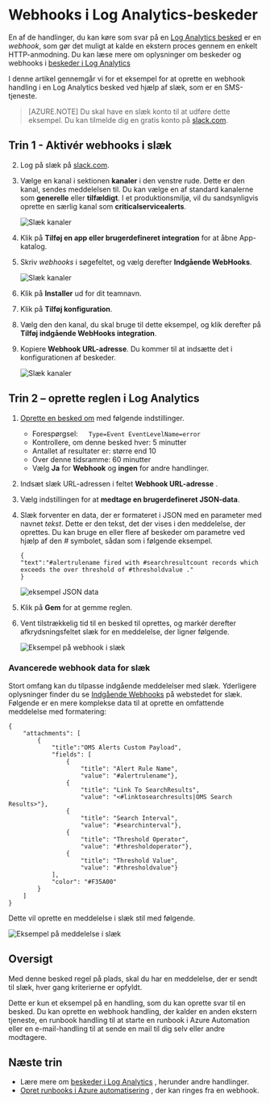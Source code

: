 <properties
   pageTitle="Log Analytics beskeder om webhook eksempel"
   description="En af de handlinger, du kan køre som svar på en Log Analytics besked er en *webhook*, som gør det muligt at kalde en ekstern proces gennem en enkelt HTTP-anmodning. I denne artikel vejledes gennem et eksempel for at oprette en webhook handling i en Log Analytics besked ved hjælp af slæk."
   services="log-analytics"
   documentationCenter=""
   authors="bwren"
   manager="jwhit"
   editor="tysonn" />
<tags
   ms.service="log-analytics"
   ms.devlang="na"
   ms.topic="article"
   ms.tgt_pltfrm="na"
   ms.workload="infrastructure-services"
   ms.date="10/27/2016"
   ms.author="bwren" />

# <a name="webhooks-in-log-analytics-alerts"></a>Webhooks i Log Analytics-beskeder

En af de handlinger, du kan køre som svar på en [Log Analytics besked](log-analytics-alerts.md) er en *webhook*, som gør det muligt at kalde en ekstern proces gennem en enkelt HTTP-anmodning.  Du kan læse mere om oplysninger om beskeder og webhooks i [beskeder i Log Analytics](log-analytics-alerts.md)

I denne artikel gennemgår vi for et eksempel for at oprette en webhook handling i en Log Analytics besked ved hjælp af slæk, som er en SMS-tjeneste.

>[AZURE.NOTE] Du skal have en slæk konto til at udføre dette eksempel.  Du kan tilmelde dig en gratis konto på [slack.com](http://slack.com).

## <a name="step-1---enable-webhooks-in-slack"></a>Trin 1 - Aktivér webhooks i slæk
2.  Log på slæk på [slack.com](http://slack.com).
3.  Vælge en kanal i sektionen **kanaler** i den venstre rude.  Dette er den kanal, sendes meddelelsen til.  Du kan vælge en af standard kanalerne som **generelle** eller **tilfældigt**.  I et produktionsmiljø, vil du sandsynligvis oprette en særlig kanal som **criticalservicealerts**. <br>

    ![Slæk kanaler](media/log-analytics-alerts-webhooks/oms-webhooks01.png)

3. Klik på **Tilføj en app eller brugerdefineret integration** for at åbne App-katalog.
3.  Skriv *webhooks* i søgefeltet, og vælg derefter **Indgående WebHooks**. <br>

    ![Slæk kanaler](media/log-analytics-alerts-webhooks/oms-webhooks02.png)

4.  Klik på **Installer** ud for dit teamnavn.
5.  Klik på **Tilføj konfiguration**.
6.  Vælg den den kanal, du skal bruge til dette eksempel, og klik derefter på **Tilføj indgående WebHooks integration**.  
6. Kopiere **Webhook URL-adresse**.  Du kommer til at indsætte det i konfigurationen af beskeder. <br>

    ![Slæk kanaler](media/log-analytics-alerts-webhooks/oms-webhooks05.png)

## <a name="step-2---create-alert-rule-in-log-analytics"></a>Trin 2 – oprette reglen i Log Analytics
1.  [Oprette en besked om](log-analytics-alerts.md) med følgende indstillinger.
    - Forespørgsel:```    Type=Event EventLevelName=error ```
    - Kontrollere, om denne besked hver: 5 minutter
    - Antallet af resultater er: større end 10
    - Over denne tidsramme: 60 minutter
    - Vælg **Ja** for **Webhook** og **ingen** for andre handlinger.
7. Indsæt slæk URL-adressen i feltet **Webhook URL-adresse** .
8. Vælg indstillingen for at **medtage en brugerdefineret JSON-data**.
9. Slæk forventer en data, der er formateret i JSON med en parameter med navnet *tekst*.  Dette er den tekst, det der vises i den meddelelse, der oprettes.  Du kan bruge en eller flere af beskeder om parametre ved hjælp af den *#* symbolet, sådan som i følgende eksempel.

    ```
    {
    "text":"#alertrulename fired with #searchresultcount records which exceeds the over threshold of #thresholdvalue ."
    }
    ```

    ![eksempel JSON data](media/log-analytics-alerts-webhooks/oms-webhooks07.png)

9.  Klik på **Gem** for at gemme reglen.

10. Vent tilstrækkelig tid til en besked til oprettes, og markér derefter afkrydsningsfeltet slæk for en meddelelse, der ligner følgende.

    ![Eksempel på webhook i slæk](media/log-analytics-alerts-webhooks/oms-webhooks08.png)


### <a name="advanced-webhook-payload-for-slack"></a>Avancerede webhook data for slæk

Stort omfang kan du tilpasse indgående meddelelser med slæk. Yderligere oplysninger finder du se [Indgående Webhooks](https://api.slack.com/incoming-webhooks) på webstedet for slæk. Følgende er en mere komplekse data til at oprette en omfattende meddelelse med formatering:

    {
        "attachments": [
            {
                "title":"OMS Alerts Custom Payload",
                "fields": [
                    {
                        "title": "Alert Rule Name",
                        "value": "#alertrulename"},
                    {
                        "title": "Link To SearchResults",
                        "value": "<#linktosearchresults|OMS Search Results>"},
                    {
                        "title": "Search Interval",
                        "value": "#searchinterval"},
                    {
                        "title": "Threshold Operator",
                        "value": "#thresholdoperator"},
                    {
                        "title": "Threshold Value",
                        "value": "#thresholdvalue"}
                ],
                "color": "#F35A00"
            }
        ]
    }


Dette vil oprette en meddelelse i slæk stil med følgende.

![Eksempel på meddelelse i slæk](media/log-analytics-alerts-webhooks/oms-webhooks09.png)

## <a name="summary"></a>Oversigt

Med denne besked regel på plads, skal du har en meddelelse, der er sendt til slæk, hver gang kriterierne er opfyldt.  

Dette er kun et eksempel på en handling, som du kan oprette svar til en besked.  Du kan oprette en webhook handling, der kalder en anden ekstern tjeneste, en runbook handling til at starte en runbook i Azure Automation eller en e-mail-handling til at sende en mail til dig selv eller andre modtagere.   

## <a name="next-steps"></a>Næste trin

- Lære mere om [beskeder i Log Analytics](log-analytics-alerts.md) , herunder andre handlinger.
- [Opret runbooks i Azure automatisering](../automation/automation-webhooks.md) , der kan ringes fra en webhook.
